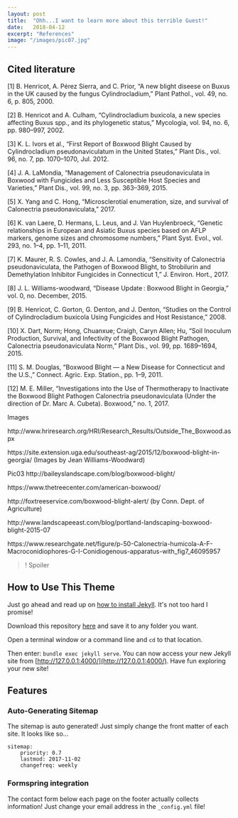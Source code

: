 ```yaml
---
layout: post
title:  "Ohh...I want to learn more about this terrible Guest!"
date:   2018-04-12
excerpt: "References"
image: "/images/pic07.jpg"
---
```


## Cited literature


<p>[1]	B. Henricot, A. Pérez Sierra, and C. Prior, “A new blight diseese on Buxus in the UK caused by the fungus Cylindrocladium,” Plant Pathol., vol. 49, no. 6, p. 805, 2000.</p>
<p>[2]	B. Henricot and A. Culham, “Cylindrocladium buxicola, a new species affecting Buxus spp., and its phylogenetic status,” Mycologia, vol. 94, no. 6, pp. 980–997, 2002.</p>
<p>[3]	K. L. Ivors et al., “First Report of Boxwood Blight Caused by Cylindrocladium pseudonaviculatum in the United States,” Plant Dis., vol. 96, no. 7, pp. 1070–1070, Jul. 2012.</p>
<p>[4]	J. A. LaMondia, “Management of Calonectria pseudonaviculata in Boxwood with Fungicides and Less Susceptible Host Species and Varieties,” Plant Dis., vol. 99, no. 3, pp. 363–369, 2015.</p>
<p>[5]	X. Yang and C. Hong, “Microsclerotial enumeration, size, and survival of Calonectria pseudonaviculata,” 2017.</p>
<p>[6]	K. van Laere, D. Hermans, L. Leus, and J. Van Huylenbroeck, “Genetic relationships in European and Asiatic Buxus species based on AFLP markers, genome sizes and chromosome numbers,” Plant Syst. Evol., vol. 293, no. 1–4, pp. 1–11, 2011.</p>
<p>[7]	K. Maurer, R. S. Cowles, and J. A. Lamondia, “Sensitivity of Calonectria pseudonaviculata, the Pathogen of Boxwood Blight, to Strobilurin and Demethylation Inhibitor Fungicides in Connecticut 1,” J. Environ. Hort., 2017.</p>
<p>[8]	J. L. Williams-woodward, “Disease Update : Boxwood Blight in Georgia,” vol. 0, no. December, 2015.</p>
<p>[9]	B. Henricot, C. Gorton, G. Denton, and J. Denton, “Studies on the Control of Cylindrocladium buxicola Using Fungicides and Host Resistance,” 2008.</p>
<p>[10]	X. Dart, Norm; Hong, Chuanxue; Craigh, Caryn Allen; Hu, “Soil Inoculum Production, Survival, and Infectivity of the Boxwood Blight Pathogen, Calonectria pseudonaviculata Norm,” Plant Dis., vol. 99, pp. 1689–1694, 2015.</p>
<p>[11]	S. M. Douglas, “Boxwood Blight — a New Disease for Connecticut and the U.S.,” Connect. Agric. Exp. Station., pp. 1–9, 2011.</p>
<p>[12]	M. E. Miller, “Investigations into the Use of Thermotherapy to Inactivate the Boxwood Blight Pathogen Calonectria pseudonaviculata (Under the direction of Dr. Marc A. Cubeta). Boxwood,” no. 1, 2017.</p>

Images

<p>http://www.hriresearch.org/HRI/Research_Results/Outside_The_Boxwood.aspx</p>
<p>https://site.extension.uga.edu/southeast-ag/2015/12/boxwood-blight-in-georgia/ (Images by Jean Williams-Woodward)</p>
<p>Pic03 http://baileyslandscape.com/blog/boxwood-blight/</p>
<p>https://www.thetreecenter.com/american-boxwood/</p>
<p>http://foxtreeservice.com/boxwood-blight-alert/ (by Conn. Dept. of Agriculture)</p>
<p> http://www.landscapeeast.com/blog/portland-landscaping-boxwood-blight-2015-07</p>
<p>https://www.researchgate.net/figure/p-50-Calonectria-humicola-A-F-Macroconidiophores-G-I-Conidiogenous-apparatus-with_fig7_46095957</p>








>! Spoiler
## How to Use This Theme
Just go ahead and read up on [how to install Jekyll](https://jekyllrb.com/). It's not too hard I promise!

Download this repository [here](https://github.com/iwiedenm/jekyll-theme-massively) and save it to any folder you want.

Open a terminal window or a command line and ```cd``` to that location.

Then enter: ```bundle exec jekyll serve```. You can now access your new Jekyll site from [http://127.0.0.1:4000/](http://127.0.0.1:4000/). Have fun exploring your new site!

## Features
### Auto-Generating Sitemap
The sitemap is auto generated! Just simply change the front matter of each site. It looks like so...
```
sitemap:
    priority: 0.7
    lastmod: 2017-11-02
    changefreq: weekly
```
### Formspring integration
The contact form below each page on the footer actually collects information! Just change your email address in the ```_config.yml``` file!


